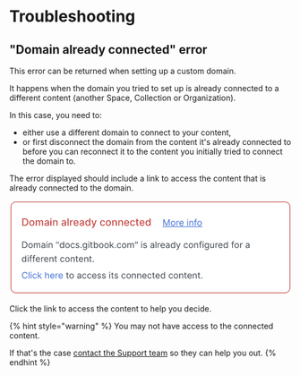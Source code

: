 # Troubleshooting

## "Domain already connected" error

This error can be returned when setting up a custom domain.

It happens when the domain you tried to set up is already connected to a different content (another Space, Collection or Organization).

In this case, you need to:

* either use a different domain to connect to your content,
* or first disconnect the domain from the content it's already connected to before you can reconnect it to the content you initially tried to connect the domain to.

The error displayed should include a link to access the content that is already connected to the domain.

![](<../.gitbook/assets/Screenshot 2022-03-16 at 15.27.42.png>)

Click the link to access the content to help you decide.

{% hint style="warning" %}
You may not have access to the connected content.

If that's the case [contact the Support team](../troubleshooting/support.md) so they can help you out.
{% endhint %}

